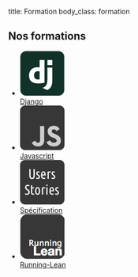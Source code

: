 title: Formation
body_class: formation

## Nos formations

<ul class="formations-list">
    <li>
        <a href="/formation/django/">
            <img src="/static/images/django-logo.png"><br>Django</a>
    </li>
    <li>
        <a href="/formation/javascript/">
            <img src="/static/images/javascript-logo.png"><br>Javascript</a>
    </li>
    <li>
        <a href="/formation/specification/">
            <img src="/static/images/specification-logo.png"><br>Spécification</a>
    </li>
    <li>
        <a href="/formation/running-lean/">
            <img src="/static/images/runninglean-logo.png"><br>Running-Lean</a>
    </li>
</ul>
